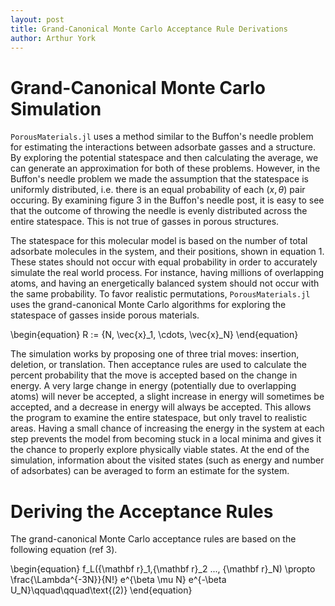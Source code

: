 ```yaml
---
layout: post
title: Grand-Canonical Monte Carlo Acceptance Rule Derivations
author: Arthur York
---
```


# Grand-Canonical Monte Carlo Simulation

`PorousMaterials.jl` uses a method similar to the Buffon's needle problem for estimating the interactions between adsorbate gasses and a structure. By exploring the potential statespace and then calculating the average, we can generate an approximation for both of these problems. However, in the Buffon's needle problem we made the assumption that the statespace is uniformly distributed, i.e. there is an equal probability of each $(x, \theta)$ pair occuring. By examining figure 3 in the Buffon's needle post, it is easy to see that the outcome of throwing the needle is evenly distributed across the entire statespace. This is not true of gasses in porous structures.

The statespace for this molecular model is based on the number of total adsorbate molecules in the system, and their positions, shown in equation 1. These states should not occur with equal probability in order to accurately simulate the real world process. For instance, having millions of overlapping atoms, and having an energetically balanced system should not occur with the same probability. To favor realistic permutations, `PorousMaterials.jl` uses the grand-canonical Monte Carlo algorithms for exploring the statespace of gasses inside porous materials.

\begin{equation}
R := \{N, \vec{x}_1, \cdots, \vec{x}_N\}
\end{equation}

The simulation works by proposing one of three trial moves: insertion, deletion, or translation. Then acceptance rules are used to calculate the percent probability that the move is accepted based on the change in energy. A very large change in energy (potentially due to overlapping atoms) will never be accepted, a slight increase in energy will sometimes be accepted, and a decrease in energy will always be accepted. This allows the program to examine the entire statespace, but only travel to realistic areas. Having a small chance of increasing the energy in the system at each step prevents the model from becoming stuck in a local minima and gives it the chance to properly explore physically viable states. At the end of the simulation, information about the visited states (such as energy and number of adsorbates) can be averaged to form an estimate for the system. 

# Deriving the Acceptance Rules

The grand-canonical Monte Carlo acceptance rules are based on the following equation (ref 3).

\begin{equation}
f_L({\mathbf r}_1,{\mathbf r}_2 ..., {\mathbf r}_N) \propto \frac{\Lambda^{-3N}}{N!} e^{\beta \mu N} e^{-\beta U_N}\qquad\qquad\text{(2)}
\end{equation}
